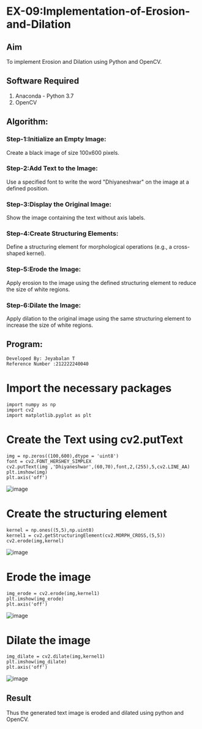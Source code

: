 # EX-09:Implementation-of-Erosion-and-Dilation
## Aim
To implement Erosion and Dilation using Python and OpenCV.
## Software Required
1. Anaconda - Python 3.7
2. OpenCV
## Algorithm:
### Step-1:Initialize an Empty Image:

Create a black image of size 100x600 pixels.
### Step-2:Add Text to the Image:

Use a specified font to write the word "Dhiyaneshwar" on the image at a defined position.
### Step-3:Display the Original Image:

Show the image containing the text without axis labels.
### Step-4:Create Structuring Elements:

Define a structuring element for morphological operations (e.g., a cross-shaped kernel).
### Step-5:Erode the Image:

Apply erosion to the image using the defined structuring element to reduce the size of white regions.
### Step-6:Dilate the Image:

Apply dilation to the original image using the same structuring element to increase the size of white regions.

 
## Program:
```
Developed By: Jeyabalan T
Reference Number :212222240040
``` 
# Import the necessary packages
```
import numpy as np
import cv2
import matplotlib.pyplot as plt
```

# Create the Text using cv2.putText
```
img = np.zeros((100,600),dtype = 'uint8')
font = cv2.FONT_HERSHEY_SIMPLEX
cv2.putText(img ,'Dhiyaneshwar',(60,70),font,2,(255),5,cv2.LINE_AA)
plt.imshow(img)
plt.axis('off')
```
![image](https://github.com/user-attachments/assets/be08ee7e-da2d-4799-a166-91f83da54f22)


# Create the structuring element
```
kernel = np.ones((5,5),np.uint8)
kernel1 = cv2.getStructuringElement(cv2.MORPH_CROSS,(5,5))
cv2.erode(img,kernel)
```
![image](https://github.com/user-attachments/assets/34dde066-718c-4158-93f7-c916169a0d7b)

# Erode the image
```
img_erode = cv2.erode(img,kernel1)
plt.imshow(img_erode)
plt.axis('off')
```
![image](https://github.com/user-attachments/assets/73399f81-b509-459d-ae57-12af8ac70bca)



# Dilate the image

```
img_dilate = cv2.dilate(img,kernel1)
plt.imshow(img_dilate)
plt.axis('off')
```
![image](https://github.com/user-attachments/assets/ed2d5af9-7b08-4100-972c-e413ba6a2292)

## Result
Thus the generated text image is eroded and dilated using python and OpenCV.

